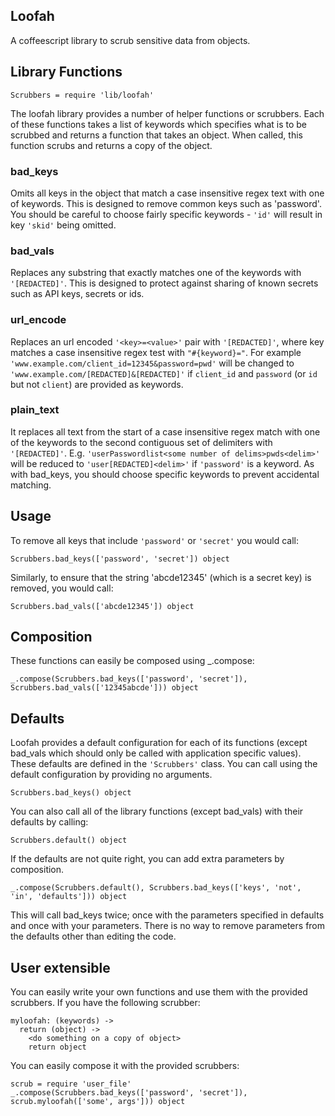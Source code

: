 ## Loofah

A coffeescript library to scrub sensitive data from objects.

## Library Functions

```
Scrubbers = require 'lib/loofah'
```

The loofah library provides a number of helper functions or scrubbers. Each of these functions takes a list of keywords which specifies what is to be scrubbed and returns a function that takes an object. When called, this function scrubs and returns a copy of the object.

### bad_keys
Omits all keys in the object that match a case insensitive regex text with one of keywords. This is designed to remove common keys such as 'password'. You should be careful to choose fairly specific keywords - `'id'` will result in key `'skid'` being omitted.

### bad_vals
Replaces any substring that exactly matches one of the keywords with `'[REDACTED]'`. This is designed to protect against sharing of known secrets such as API keys, secrets or ids.

### url_encode
Replaces an url encoded `'<key>=<value>'` pair with `'[REDACTED]'`, where key matches a case insensitive regex test with `"#{keyword}="`. For example `'www.example.com/client_id=12345&password=pwd'` will be changed to `'www.example.com/[REDACTED]&[REDACTED]'` if `client_id` and `password` (or `id` but not `client`) are provided as keywords.

### plain_text
It replaces all text from the start of a case insensitive regex match with one of the keywords to the second contiguous set of delimiters with `'[REDACTED]'`. E.g. `'userPasswordlist<some number of delims>pwds<delim>'` will be reduced to `'user[REDACTED]<delim>'` if `'password'` is a keyword. As with bad_keys, you should choose specific keywords to prevent accidental matching.

## Usage
To remove all keys that include `'password'` or `'secret'` you would call:

```
Scrubbers.bad_keys(['password', 'secret']) object
```
Similarly, to ensure that the string 'abcde12345' (which is a secret key) is removed, you would call:

```
Scrubbers.bad_vals(['abcde12345']) object
```

## Composition
These functions can easily be composed using _.compose:

```
_.compose(Scrubbers.bad_keys(['password', 'secret']), Scrubbers.bad_vals(['12345abcde'])) object
```

## Defaults
Loofah provides a default configuration for each of its functions (except bad_vals which should only be called with application specific values). These defaults are defined in the `'Scrubbers'` class. You can call using the default configuration by providing no arguments.

```
Scrubbers.bad_keys() object
```

You can also call all of the library functions (except bad_vals) with their defaults by calling:

```
Scrubbers.default() object
```

If the defaults are not quite right, you can add extra parameters by composition.

```
_.compose(Scrubbers.default(), Scrubbers.bad_keys(['keys', 'not', 'in', 'defaults'])) object
```

This will call bad_keys twice; once with the parameters specified in defaults and once with your parameters. There is no way to remove parameters from the defaults other than editing the code.


## User extensible
You can easily write your own functions and use them with the provided scrubbers. If you have the following scrubber:

```
myloofah: (keywords) ->
  return (object) ->
    <do something on a copy of object>
    return object
```
You can easily compose it with the provided scrubbers:

```
scrub = require 'user_file'
_.compose(Scrubbers.bad_keys(['password', 'secret']), scrub.myloofah(['some', args'])) object
```
